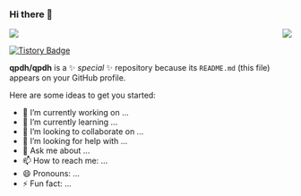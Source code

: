 ### Hi there 👋

<img align='right' src="http://mazassumnida.wtf/api/v2/generate_badge?boj=qpdh1924">

<img align='center' src="http://mazassumnida.wtf/api/mini/generate_badge?boj=qpdh1924">

[![Tistory Badge](https://img.shields.io/badge/블로그%20Blog-555263?style=flat&logoColor=white)](https://qpdh.tistory.com/)

**qpdh/qpdh** is a ✨ _special_ ✨ repository because its `README.md` (this file) appears on your GitHub profile.

Here are some ideas to get you started:

- 🔭 I’m currently working on ...
- 🌱 I’m currently learning ...
- 👯 I’m looking to collaborate on ...
- 🤔 I’m looking for help with ...
- 💬 Ask me about ...
- 📫 How to reach me: ...
- 😄 Pronouns: ...
- ⚡ Fun fact: ...

